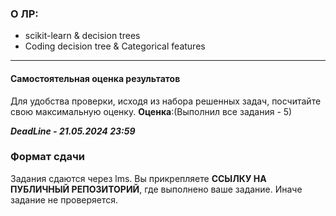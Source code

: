 
### О ЛР:

- scikit-learn & decision trees
- Coding decision tree & Categorical features


----

#### Самостоятельная оценка результатов

Для удобства проверки, исходя из набора решенных задач, посчитайте свою максимальную оценку. 
**Оценка**:(Выполнил все задания - 5)

***DeadLine - 21.05.2024 23:59***

### Формат сдачи
Задания сдаются через lms. Вы прикрепляете **ССЫЛКУ НА ПУБЛИЧНЫЙ РЕПОЗИТОРИЙ**, где выполнено ваше задание. Иначе задание не проверяется.


